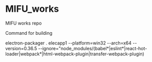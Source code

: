 # MIFU_works

MIFU works repo

Command for building

electron-packager . elecapp1 --platform=win32 --arch=x64 --version=0.36.5 --ignore="node_modules/(babel*|eslint*|react-hot-loader|webpack*|html-webpack-plugin|transfer-webpack-plugin)
